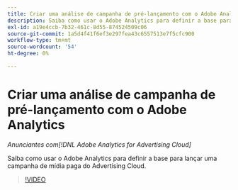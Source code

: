 ```yaml
---
title: Criar uma análise de campanha de pré-lançamento com o Adobe Analytics
description: Saiba como usar o Adobe Analytics para definir a base para lançar uma campanha de mídia paga do Advertising Cloud.
exl-id: a19e4ccb-7b32-461c-8d55-874524509c06
source-git-commit: 1a5d4f41f6ef3e297fea43c6557513e7f5cfc900
workflow-type: tm+mt
source-wordcount: '54'
ht-degree: 0%

---
```


# Criar uma análise de campanha de pré-lançamento com o Adobe Analytics

*Anunciantes com[!DNL Adobe Analytics for Advertising Cloud]*

Saiba como usar o Adobe Analytics para definir a base para lançar uma campanha de mídia paga do Advertising Cloud.

>[!VIDEO](https://video.tv.adobe.com/v/33501)
